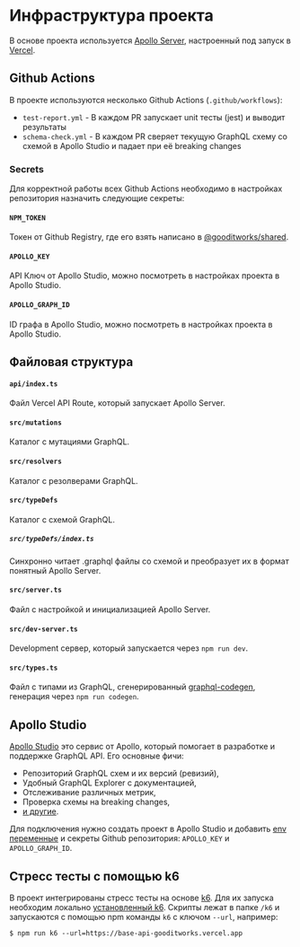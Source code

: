 # Инфраструктура проекта

В основе проекта используется [Apollo Server](https://www.apollographql.com/docs/apollo-server), настроенный под запуск в [Vercel](https://vercel.com).

## Github Actions

В проекте используются несколько Github Actions (`.github/workflows`):
- `test-report.yml` - В каждом PR запускает unit тесты (jest) и выводит результаты
- `schema-check.yml` - В каждом PR сверяет текущую GraphQL схему со схемой в Apollo Studio и падает при eё breaking changes

### Secrets

Для корректной работы всех Github Actions необходимо в настройках репозитория назначить следующие секреты:

#### `NPM_TOKEN`

Токен от Github Registry, где его взять написано в [@gooditworks/shared](https://github.com/gooditworks/shared#%D0%B8%D1%81%D0%BF%D0%BE%D0%BB%D1%8C%D0%B7%D0%BE%D0%B2%D0%B0%D0%BD%D0%B8%D0%B5).

#### `APOLLO_KEY`

API Ключ от Apollo Studio, можно посмотреть в настройках проекта в Apollo Studio.

#### `APOLLO_GRAPH_ID`

ID графа в Apollo Studio, можно посмотреть в настройках проекта в Apollo Studio.

## Файловая структура

#### `api/index.ts`
Файл Vercel API Route, который запускает Apollo Server.

#### `src/mutations`
Каталог с мутациями GraphQL.

#### `src/resolvers`
Каталог с резолверами GraphQL.

#### `src/typeDefs`
Каталог с схемой GraphQL.

##### `src/typeDefs/index.ts`
Синхронно читает .graphql файлы со схемой и преобразует их в формат понятный Apollo Server.

#### `src/server.ts`
Файл с настройкой и инициализацией Apollo Server.

#### `src/dev-server.ts`
Development сервер, который запускается через `npm run dev`.

#### `src/types.ts`
Файл с типами из GraphQL, сгенерированный [graphql-codegen](https://www.graphql-code-generator.com), генерация через `npm run codegen`.

## Apollo Studio

[Apollo Studio](https://www.apollographql.com/docs/studio) это сервис от Apollo, который помогает в разработке и поддержке GraphQL API. Его основные фичи:

- Репозиторий GraphQL схем и их версий (ревизий),
- Удобный GraphQL Explorer с документацией,
- Отслеживание различных метрик,
- Проверка схемы на breaking changes,
- [и другие](https://www.apollographql.com/docs/studio/#studio-features).

Для подключения нужно создать проект в Apollo Studio и добавить [env переменные](docs/development.md#Env%20%D0%BF%D0%B5%D1%80%D0%B5%D0%BC%D0%B5%D0%BD%D0%BD%D1%8B%D0%B5) и секреты Github репозитория: `APOLLO_KEY` и `APOLLO_GRAPH_ID`.

## Стресс тесты с помощью k6

В проект интегрированы стресс тесты на основе [k6](https://k6.io). Для их запуска необходим локально [установленный k6](https://k6.io/docs/getting-started/installation). Cкрипты лежат в папке `/k6` и запускаются с помощью npm команды `k6` с ключом `--url`, например:
```
$ npm run k6 --url=https://base-api-gooditworks.vercel.app
```
